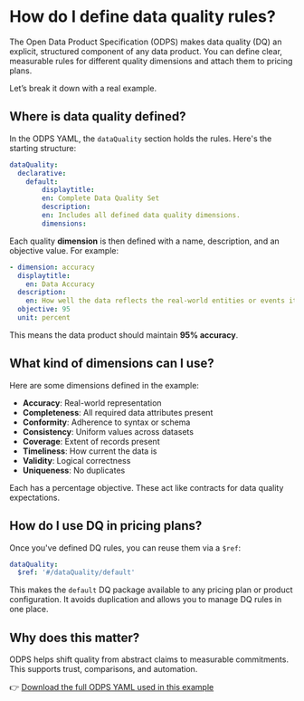 # How do I define data quality rules?

The Open Data Product Specification (ODPS) makes data quality (DQ) an explicit, structured component of any data product. You can define clear, measurable rules for different quality dimensions and attach them to pricing plans.

Let’s break it down with a real example.

## Where is data quality defined?

In the ODPS YAML, the `dataQuality` section holds the rules. Here's the starting structure:

```yaml
dataQuality:
  declarative:
    default:
        displaytitle:
        en: Complete Data Quality Set
        description:
        en: Includes all defined data quality dimensions.
        dimensions:
```

Each quality **dimension** is then defined with a name, description, and an objective value. For example:

```yaml
- dimension: accuracy
  displaytitle:
    en: Data Accuracy
  description:
    en: How well the data reflects the real-world entities or events it represents.
  objective: 95
  unit: percent
```

This means the data product should maintain **95% accuracy**.

## What kind of dimensions can I use?

Here are some dimensions defined in the example:

- **Accuracy**: Real-world representation
- **Completeness**: All required data attributes present
- **Conformity**: Adherence to syntax or schema
- **Consistency**: Uniform values across datasets
- **Coverage**: Extent of records present
- **Timeliness**: How current the data is
- **Validity**: Logical correctness
- **Uniqueness**: No duplicates

Each has a percentage objective. These act like contracts for data quality expectations.

## How do I use DQ in pricing plans?

Once you've defined DQ rules, you can reuse them via a `$ref`:

```yaml
dataQuality:
  $ref: '#/dataQuality/default'
```

This makes the `default` DQ package available to any pricing plan or product configuration. It avoids duplication and allows you to manage DQ rules in one place.

## Why does this matter?

ODPS helps shift quality from abstract claims to measurable commitments. This supports trust, comparisons, and automation.

👉 [Download the full ODPS YAML used in this example](yaml/dq.yml)
